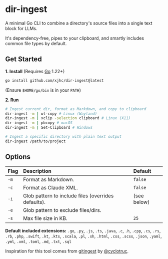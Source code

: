 # dir-ingest

A minimal Go CLI to combine a directory's source files into a single text block for LLMs.

It's dependency-free, pipes to your clipboard, and smartly includes common file types by default.

## Get Started

**1. Install** (Requires [Go](https://go.dev/doc/install) 1.22+)
```bash
go install github.com/xjhc/dir-ingest@latest
```
(Ensure `$HOME/go/bin` is in your `PATH`)

**2. Run**
```bash
# Ingest current dir, format as Markdown, and copy to clipboard
dir-ingest -m | wl-copy # Linux (Wayland)
dir-ingest -m | xclip -selection clipboard # Linux (X11)
dir-ingest -m | pbcopy # macOS
dir-ingest -m | Set-Clipboard # Windows

# Ingest a specific directory with plain text output
dir-ingest /path/to/project
```

## Options

| Flag | Description | Default |
| :--- | :--- | :--- |
| `-m` | Format as Markdown. | `false` |
| `-c` | Format as Claude XML. | `false` |
| `-i` | Glob pattern to include files (overrides defaults). | (see below) |
| `-e` | Glob pattern to exclude files/dirs. | |
| `-s` | Max file size in KB. | `25` |

**Default included extensions:** `.go`, `.py`, `.js`, `.ts`, `.java`, `.c`, `.h`, `.cpp`, `.cs`, `.rs`, `.rb`, `.php`, `.swift`, `.kt`, `.kts`, `.scala`, `.pl`, `.sh`, `.html`, `.css`, `.scss`, `.json`, `.yaml`, `.yml`, `.xml`, `.toml`, `.md`, `.txt`, `.sql`

Inspiration for this tool comes from [gitingest](https://github.com/cyclotruc/gitingest) by [@cyclotruc](https://github.com/cyclotruc).
